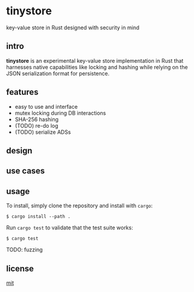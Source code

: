 # tinystore

key-value store in Rust designed with security in mind

## intro

__tinystore__ is an experimental key-value store implementation in Rust that harnesses native capabilities like locking and hashing while relying on the JSON serialization format for persistence.

## features

* easy to use and interface
* mutex locking during DB interactions
* SHA-256 hashing
* (TODO) re-do log
* (TODO) serialize ADSs

## design

## use cases

## usage

To install, simply clone the repository and install with `cargo`:

```
$ cargo install --path .
```

Run `cargo test` to validate that the test suite works:

```
$ cargo test
```

TODO: fuzzing

## license

[mit](https://codemuch.tech/license.txt)
